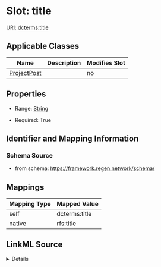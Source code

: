 

# Slot: title

URI: [dcterms:title](http://purl.org/dc/terms/title)



<!-- no inheritance hierarchy -->





## Applicable Classes

| Name | Description | Modifies Slot |
| --- | --- | --- |
| [ProjectPost](ProjectPost.md) |  |  no  |







## Properties

* Range: [String](String.md)

* Required: True





## Identifier and Mapping Information







### Schema Source


* from schema: https://framework.regen.network/schema/




## Mappings

| Mapping Type | Mapped Value |
| ---  | ---  |
| self | dcterms:title |
| native | rfs:title |




## LinkML Source

<details>
```yaml
name: title
from_schema: https://framework.regen.network/schema/
rank: 1000
slot_uri: dcterms:title
alias: title
owner: ProjectPost
domain_of:
- ProjectPost
range: string
required: true

```
</details>